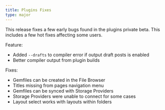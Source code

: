 ```yaml
---
title: Plugins Fixes
type: major
---
```



This release fixes a few early bugs found in the plugins private beta. This includes a few hot fixes affecting some users.

Feature:

* Added `--drafts` to compiler error if output draft posts is enabled
* Better compiler output from plugin builds


Fixes:

* Gemfiles can be created in the File Browser
* Titles missing from pages navigation menu
* Gemfiles can be synced with Storage Providers
* Storage Providers were unable to connect for some cases
* Layout select works with layouts within folders